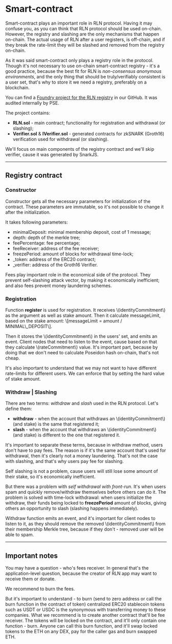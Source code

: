 # Smart-contract

Smart-contract plays an important role in RLN protocol. Having it may confuse you, as you can think that RLN protocol should be used on-chain. However, the registry and slashing are the only mechanisms that happen on-chain. The actual usage of RLN after a user registers, is off-chain, and if they break the rate-limit they will be slashed and removed from the registry on-chain.

As it was said smart-contract only plays a registry role in the protocol. Though it's not necessary to use on-chain smart-contract registry - it's a good practice, because the best fit for RLN is *non-consensus anonymous environments*, and the only thing that should be truly/verifiably consistent is a user set, that's why to store it we need a registry, preferably on a blockchain.

You can find a [Foundry project for the RLN registry](https://github.com/Rate-Limiting-Nullifier/rln-contract) in our GitHub. It was audited internally by PSE. 

The project contains:
* **RLN.sol** - main contract; functionality for registration and withdrawal (or slashing);
* **Verifier.sol** & **IVerifier.sol** - generated contracts for zkSNARK (Groth16) verification used for withdrawal (or slashing).

We'll focus on main components of the registry contract and we'll skip verifier, cause it was generated by SnarkJS.

---

## Registry contract

### Constructor

Constructor gets all the necessary parameters for initialization of the contract. These parameters are immutable, so it's not possible to change it after the initialization.

It takes following parameters:
* minimalDeposit: minimal membership deposit, cost of 1 message;
* depth: depth of the merkle tree;
* feePercentage: fee percentage;
* feeReceiver: address of the fee receiver;
* freezePeriod: amount of blocks for withdrawal time-lock;
* _token: address of the ERC20 contract;
* _verifier: address of the Groth16 Verifier.

Fees play important role in the economical side of the protocol. They prevent self-slashing attack vector, by making it economically inefficient; and also fees prevent money laundering schemes.

### Registration

Function **register** is used for registration. It receives \\(identityCommitment\\) as the argument as well as stake amount. Then it calculate messageLimit, based on the stake amount:
\\[messageLimit = amount / MINIMAL\\_DEPOSIT\\]. 

Then it stores the \\(identityCommitment\\) in the users' set, and emits an event. Client nodes that need to listen to the event, cause based on that they calculate \\(rateCommitment\\) value. It's important part, because by doing that we don't need to calculate Poseidon hash on-chain, that's not cheap.

It's also important to understand that we may not want to have different rate-limits for different users. We can enforce that by setting the hard value of stake amount.

### Withdraw | Slashing

There are two terms: *withdraw* and *slash* used in the RLN protocol. Let's define them:
* **withdraw** - when the account that withdraws an \\(identityCommitment\\) (and stake) is the same that registered it;
* **slash** - when the account that withdraws an \\(identityCommitment\\) (and stake) is different to the one that registered it.

It's important to separate these terms, because in withdraw method, users don't have to pay fees. The reason is if it's the same account that's used for withdrawal, then it's clearly not a money laundering. That's not the case with slashing, and that's why users pay fee for slashing.

Self slashing is not a problem, cause users will still lose some amount of their stake, so it's economically inefficient. 

But there was a problem with *self withdrawal with front-run*. It's when users spam and quickly remove/withdraw themselves before others can do it. The problem is solved with time-lock withdrawal: when users initialize the withdraw, their funds being locked to **freezePeriod** amount of blocks, giving others an opportunity to slash (slashing happens immediately).

Withdraw function emits an event, and it's important for client nodes to listen to it, as they should remove the removed \\(identityCommitment\\) from their membership Merkle tree, because if they don't - removed user will be able to spam.

---

## Important notes

You may have a question - who's fees receiver. In general that's the application-level question, because the creator of RLN app may want to receive them or donate.

We recommend to burn the fees.

But it's important to understand - to burn (send to zero address or call the burn function in the contract of token) centralized ERC20 stablecoin tokens such as USDT or USDC is the synonymous with transferring money to these companies. What we recommend is to create another contract that'll be fee receiver. The tokens will be locked on the contract, and it'll only contain one function - burn. 
Anyone can call this burn function, and it'll swap locked tokens to the ETH on any DEX, pay for the caller gas and burn swapped ETH.